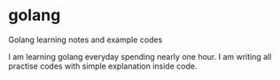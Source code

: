 # golang
Golang learning notes and example codes

I am learning golang everyday spending nearly one hour.
I am writing all practise codes with simple explanation inside code.
